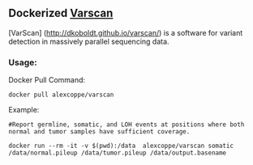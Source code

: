 ## Dockerized  [Varscan](http://dkoboldt.github.io/varscan/)

[VarScan] (http://dkoboldt.github.io/varscan/) is a software for variant detection in massively parallel sequencing data.

### Usage:

Docker Pull Command:

```
docker pull alexcoppe/varscan
```

Example:

```
#Report germline, somatic, and LOH events at positions where both normal and tumor samples have sufficient coverage.

docker run --rm -it -v $(pwd):/data  alexcoppe/varscan somatic /data/normal.pileup /data/tumor.pileup /data/output.basename
```
